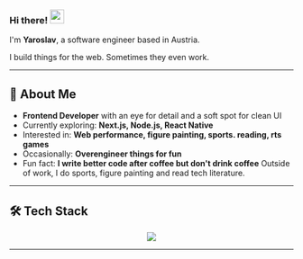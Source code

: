 ### Hi there! <img src="https://emojis.slackmojis.com/emojis/images/1536351075/4594/blob-wave.gif" width="25"/>

I'm **Yaroslav**, a software engineer based in Austria.

I build things for the web. Sometimes they even work.

---

## 🧩 About Me

- **Frontend Developer** with an eye for detail and a soft spot for clean UI
- Currently exploring: **Next.js, Node.js, React Native**
- Interested in: **Web performance, figure painting, sports. reading, rts games**
- Occasionally: **Overengineer things for fun**
- Fun fact: **I write better code after coffee but don't drink coffee**
Outside of work, I do sports, figure painting and read tech literature.

---

## 🛠 Tech Stack

<p align="center">
  <a href="https://skillicons.dev">
    <img src="https://skillicons.dev/icons?i=js,ts,react,redux,nextjs,nodejs,jest,cypress,html,css,sass,materialui,bootstrap,tailwind,babel,bash,git,github,npm,vite,yarn,figma,obsidian,notion" />
  </a>
</p>

---



